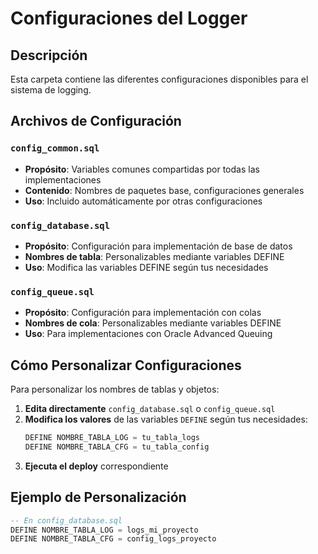# Configuraciones del Logger

## Descripción
Esta carpeta contiene las diferentes configuraciones disponibles para el sistema de logging.

## Archivos de Configuración

### `config_common.sql`
- **Propósito**: Variables comunes compartidas por todas las implementaciones
- **Contenido**: Nombres de paquetes base, configuraciones generales
- **Uso**: Incluido automáticamente por otras configuraciones

### `config_database.sql`
- **Propósito**: Configuración para implementación de base de datos
- **Nombres de tabla**: Personalizables mediante variables DEFINE
- **Uso**: Modifica las variables DEFINE según tus necesidades

### `config_queue.sql`
- **Propósito**: Configuración para implementación con colas
- **Nombres de cola**: Personalizables mediante variables DEFINE  
- **Uso**: Para implementaciones con Oracle Advanced Queuing

## Cómo Personalizar Configuraciones

Para personalizar los nombres de tablas y objetos:

1. **Edita directamente** `config_database.sql` o `config_queue.sql`
2. **Modifica los valores** de las variables `DEFINE` según tus necesidades:
   ```sql
   DEFINE NOMBRE_TABLA_LOG = tu_tabla_logs
   DEFINE NOMBRE_TABLA_CFG = tu_tabla_config
   ```
3. **Ejecuta el deploy** correspondiente

## Ejemplo de Personalización

```sql
-- En config_database.sql
DEFINE NOMBRE_TABLA_LOG = logs_mi_proyecto
DEFINE NOMBRE_TABLA_CFG = config_logs_proyecto
```